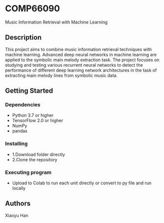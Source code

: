 # COMP66090
Music Information Retrieval with Machine Learning


## Description
This project aims to combine music information retrieval techniques with machine learning. Advanced deep neural networks in machine learning are applied to the symbolic main melody extraction task. The project focuses on studying and testing various recurrent neural networks to detect the performance of different deep learning network architectures in the task of extracting main melody lines from symbolic music data.

## Getting Started

### Dependencies

* Python 3.7 or higher
* TensorFlow 2.0 or higher
* NumPy
* pandas

### Installing

* 1.Download folder directly
* 2.Clone the repository

### Executing program

* Upload to Colab to run each unit directly or convert to py file and run locally

## Authors

Xiaoyu Han 
